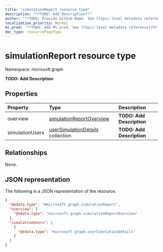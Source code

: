 ```yaml
---
title: "simulationReport resource type"
description: "**TODO: Add Description**"
author: "**TODO: Provide Github Name. See [topic-level metadata reference](https://msgo.azurewebsites.net/add/document/guidelines/metadata.html#topic-level-metadata)**"
localization_priority: Normal
ms.prod: "**TODO: Add MS prod. See [topic-level metadata reference](https://msgo.azurewebsites.net/add/document/guidelines/metadata.html#topic-level-metadata)**"
doc_type: resourcePageType
---
```


# simulationReport resource type

Namespace: microsoft.graph



**TODO: Add Description**

## Properties
|Property|Type|Description|
|:---|:---|:---|
|overview|[simulationReportOverview](../resources/simulationreportoverview.md)|**TODO: Add Description**|
|simulationUsers|[userSimulationDetails](../resources/usersimulationdetails.md) collection|**TODO: Add Description**|

## Relationships
None.

## JSON representation
The following is a JSON representation of the resource.
<!-- {
  "blockType": "resource",
  "@odata.type": "microsoft.graph.simulationReport"
}
-->
``` json
{
  "@odata.type": "#microsoft.graph.simulationReport",
  "overview": {
    "@odata.type": "microsoft.graph.simulationReportOverview"
  },
  "simulationUsers": [
    {
      "@odata.type": "microsoft.graph.userSimulationDetails"
    }
  ]
}
```

